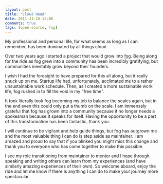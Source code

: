 ```yaml
---
layout: post
title: "Cloud Head"
date: 2011-11-20 13:00
comments: true
tags: [open-source, fog]
---
```


My professional and personal life, for what seems as long as I can remember, has been dominated by all things cloud.

Over two years ago I started a project that would grow into [fog](http://fog.io).
Being along for the ride as fog grew into a community has been incredibly gratifying, but communities inevitably grow beyond their founders.

I wish I had the foresight to have prepared for this all along, but it really snuck up on me.
Startup life had, unfortunately, acclimated me to a rather unsustainable work schedule.
Then, as I created a more sustainable work life, fog rushed in to fill the void in my "free time".

It took literally took fog becoming my job to balance the scales again, but in the end even this could only put a thumb on the scale.
I am immensely grateful that fog has grown into a community because it no longer needs a spokesman because it speaks for itself.
Having the opportunity to be a part of this transformation has been fantastic, thank you.

I will continue to be vigilant and help guide things, but fog has outgrown me and the most valuable thing I can do is step aside as maintainer.
I am amazed and proud to say that if you blinked you might miss this change and thank you to everyone who has come together to make this possible.

I see my role transitioning from maintainer to mentor and I hope through speaking and writing others can learn from my experiences (and have similarly amazing experiences of their own).
So welcome aboard, enjoy the ride and let me know if there is anything I can do to make your journey more spectacular.
